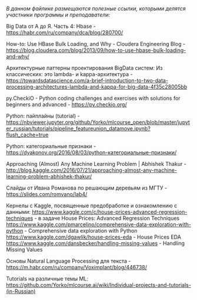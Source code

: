*В данном файлике размещаются полезные ссылки, которыми делятся участники программы и преподаватели:*

Big Data от А до Я. Часть 4: Hbase - https://habr.com/ru/company/dca/blog/280700/

How-to: Use HBase Bulk Loading, and Why - Cloudera Engineering Blog - https://blog.cloudera.com/blog/2013/09/how-to-use-hbase-bulk-loading-and-why/

Архитектурные паттерны проектирования BigData систем:
Из классических: это lambda- и kappa-архитектура - https://towardsdatascience.com/a-brief-introduction-to-two-data-processing-architectures-lambda-and-kappa-for-big-data-4f35c28005bb


py.CheckiO - Python coding challenges and exercises with solutions for beginners and advanced - https://py.checkio.org/


Python: пайплайны (tutorial) - https://nbviewer.jupyter.org/github/Yorko/mlcourse_open/blob/master/jupyter_russian/tutorials/pipeline_featureunion_datamove.ipynb?flush_cache=true

Python: категориальные признаки - https://dyakonov.org/2016/08/03/python-категориальные-признаки/

Approaching (Almost) Any Machine Learning Problem | Abhishek Thakur - http://blog.kaggle.com/2016/07/21/approaching-almost-any-machine-learning-problem-abhishek-thakur/

Слайды от Ивана Романова по решающим деревьям из МГТУ - https://slides.com/romvano/lab4/

Кернелы с Kaggle, посвященные предобработке и ознакомлению с данными:
https://www.kaggle.com/c/house-prices-advanced-regression-techniques - в задаче House Prices: Advanced Regression Techniques
https://www.kaggle.com/pmarcelino/comprehensive-data-exploration-with-python - Comprehensive data exploration with Python
https://www.kaggle.com/dgawlik/house-prices-eda - House Prices EDA
https://www.kaggle.com/dansbecker/handling-missing-values - Handling Missing Values

Основы Natural Language Processing для текста - https://m.habr.com/ru/company/Voximplant/blog/446738/

Tutorials на различные темы ML: https://github.com/Yorko/mlcourse.ai/wiki/Individual-projects-and-tutorials-(in-Russian)
